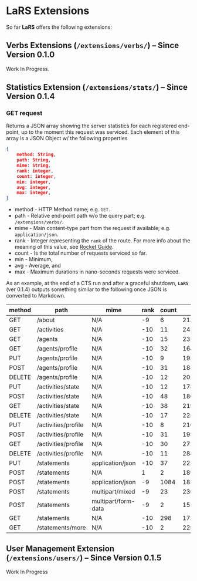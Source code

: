 # **LaRS** Extensions

So far **LaRS** offers the following extensions:

## Verbs Extensions (`/extensions/verbs/`) &ndash; Since Version 0.1.0

Work In Progress.

## Statistics Extension (`/extensions/stats/`) &ndash; Since Version 0.1.4

### GET request

Returns a JSON array showing the server statistics for each registered end-point, up to the moment this request was serviced. Each element of this array is a JSON Object w/ the following properties

```json
{
    method: String,
    path: String,
    mime: String,
    rank: integer,
    count: integer,
    min: integer,
    avg: integer,
    max: integer,
}
```

* method - HTTP Method name; e.g. `GET`.
* path - Relative end-point path w/o the query part; e.g. `/extensions/verbs/`.
* mime - Main content-type part from the request if available; e.g. `application/json`.
* rank - Integer representing the `rank` of the route. For more info about the meaning of this value, see [Rocket Guide][401].
* count - Is the total number of requests serviced so far.
* min - Minimum,
* avg - Average, and
* max - Maximum durations in nano-seconds requests were serviced.

As an example, at the end of a CTS run and after a graceful shutdown, **`LaRS`** (ver 0.1.4) outputs something similar to the following once JSON is converted to Markdown.

| method | path                | mime                | rank | count | min     | avg      | max      |
|--------|---------------------|---------------------|------|-------|---------|----------|----------|
| GET    | /about              | N/A                 | -9   | 6     | 213596  | 421807   | 593320   |
| GET    | /activities         | N/A                 | -10  | 11    | 245329  | 851212   | 1194789  |
| GET    | /agents             | N/A                 | -10  | 15    | 235989  | 5981454  | 13170973 |
| GET    | /agents/profile     | N/A                 | -10  | 32    | 164347  | 1617967  | 8139174  |
| PUT    | /agents/profile     | N/A                 | -10  | 9     | 193019  | 2213488  | 3758465  |
| POST   | /agents/profile     | N/A                 | -10  | 31    | 184132  | 3654533  | 17084073 |
| DELETE | /agents/profile     | N/A                 | -10  | 12    | 202348  | 2740995  | 6137138  |
| PUT    | /activities/state   | N/A                 | -10  | 12    | 178096  | 3821664  | 6488506  |
| POST   | /activities/state   | N/A                 | -10  | 48    | 180286  | 6122815  | 10193425 |
| GET    | /activities/state   | N/A                 | -10  | 38    | 219737  | 3994042  | 6663479  |
| DELETE | /activities/state   | N/A                 | -10  | 17    | 225374  | 5523734  | 15225966 |
| PUT    | /activities/profile | N/A                 | -10  | 8     | 210062  | 4249585  | 9340673  |
| POST   | /activities/profile | N/A                 | -10  | 31    | 193317  | 5827394  | 13697833 |
| GET    | /activities/profile | N/A                 | -10  | 30    | 272712  | 1703181  | 4454108  |
| DELETE | /activities/profile | N/A                 | -10  | 11    | 284567  | 2908840  | 6780987  |
| PUT    | /statements         | application/json    | -10  | 37    | 222659  | 16243890 | 26283828 |
| POST   | /statements         | N/A                 | 1    | 2     | 189147  | 202619   | 216092   |
| POST   | /statements         | application/json    | -9   | 1084  | 183976  | 8632893  | 91103128 |
| POST   | /statements         | multipart/mixed     | -9   | 23    | 236744  | 9248860  | 26319268 |
| POST   | /statements         | multipart/form-data | -9   | 2     | 151048  | 266909   | 382770   |
| GET    | /statements         | N/A                 | -10  | 298   | 173929  | 8490014  | 36095740 |
| GET    | /statements/more    | N/A                 | -10  | 2     | 2299285 | 2601713  | 2904141  |

[401]: https://rocket.rs/guide/v0.5/requests/#default-ranking


## User Management Extension (`/extensions/users/`) &ndash; Since Version 0.1.5

Work In Progress
